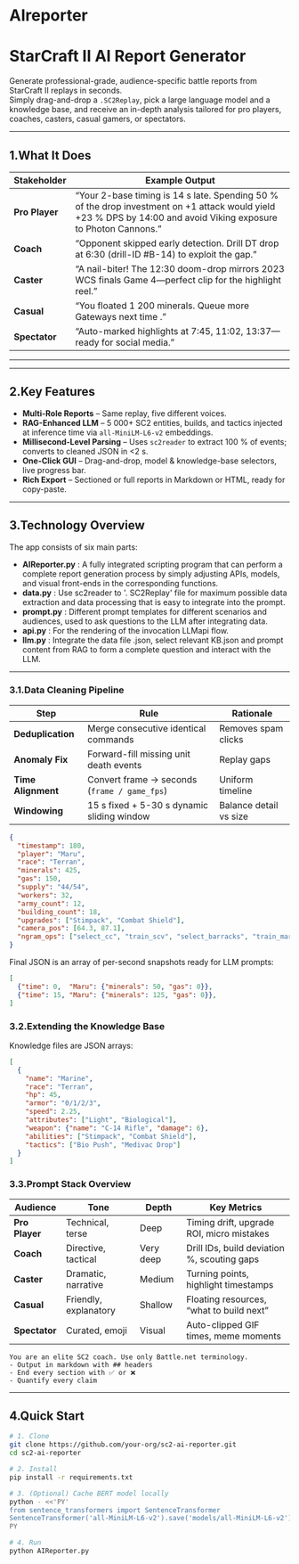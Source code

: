 # AIreporter
# StarCraft II AI Report Generator

Generate professional-grade, audience-specific battle reports from StarCraft II replays in seconds.  
Simply drag-and-drop a `.SC2Replay`, pick a large language model and a knowledge base, and receive an in-depth analysis tailored for pro players, coaches, casters, casual gamers, or spectators.

---

## 1.What It Does

| Stakeholder | Example Output |
|-------------|----------------|
| **Pro Player** | “Your 2-base timing is 14 s late. Spending 50 % of the drop investment on +1 attack would yield +23 % DPS by 14:00 and avoid Viking exposure to Photon Cannons.” |
| **Coach** | “Opponent skipped early detection. Drill DT drop at 6:30 (drill-ID #B-14) to exploit the gap.” |
| **Caster** | “A nail-biter! The 12:30 doom-drop mirrors 2023 WCS finals Game 4—perfect clip for the highlight reel.” |
| **Casual** | “You floated 1 200 minerals. Queue more Gateways next time .” |
| **Spectator** | “Auto-marked highlights at 7:45, 11:02, 13:37—ready for social media.” |

---

---

## 2.Key Features

- **Multi-Role Reports** – Same replay, five different voices.  
- **RAG-Enhanced LLM** – 5 000+ SC2 entities, builds, and tactics injected at inference time via `all-MiniLM-L6-v2` embeddings.  
- **Millisecond-Level Parsing** – Uses `sc2reader` to extract 100 % of events; converts to cleaned JSON in <2 s.  
- **One-Click GUI** – Drag-and-drop, model & knowledge-base selectors, live progress bar.  
- **Rich Export** – Sectioned or full reports in Markdown or HTML, ready for copy-paste.

---
## 3.Technology Overview

The app consists of six main parts:
- **AIReporter.py** : A fully integrated scripting program that can perform a complete report generation process by simply adjusting APIs, models, and visual front-ends in the corresponding functions.
- **data.py** : Use sc2reader to '. SC2Replay' file for maximum possible data extraction and data processing that is easy to integrate into the prompt.
- **prompt.py** : Different prompt templates for different scenarios and audiences, used to ask questions to the LLM after integrating data.
- **api.py** : For the rendering of the invocation LLMapi flow.
- **llm.py** : Integrate the data file .json, select relevant KB.json and prompt content from RAG to form a complete question and interact with the LLM.
---
### 3.1.Data Cleaning Pipeline
| Step               | Rule                                         | Rationale              |
| ------------------ | -------------------------------------------- | ---------------------- |
| **Deduplication**  | Merge consecutive identical commands         | Removes spam clicks    |
| **Anomaly Fix**    | Forward-fill missing unit death events       | Replay gaps            |
| **Time Alignment** | Convert frame → seconds (`frame / game_fps`) | Uniform timeline       |
| **Windowing**      | 15 s fixed + 5-30 s dynamic sliding window   | Balance detail vs size |
```json
{
  "timestamp": 180,
  "player": "Maru",
  "race": "Terran",
  "minerals": 425,
  "gas": 150,
  "supply": "44/54",
  "workers": 32,
  "army_count": 12,
  "building_count": 18,
  "upgrades": ["Stimpack", "Combat Shield"],
  "camera_pos": [64.3, 87.1],
  "ngram_ops": ["select_cc", "train_scv", "select_barracks", "train_marine"]
}
```
Final JSON is an array of per-second snapshots ready for LLM prompts:
```json
[
  {"time": 0,  "Maru": {"minerals": 50, "gas": 0}},
  {"time": 15, "Maru": {"minerals": 125, "gas": 0}},
]
```
### 3.2.Extending the Knowledge Base
Knowledge files are JSON arrays:

```json
[
  {
    "name": "Marine",
    "race": "Terran",
    "hp": 45,
    "armor": "0/1/2/3",
    "speed": 2.25,
    "attributes": ["Light", "Biological"],
    "weapon": {"name": "C-14 Rifle", "damage": 6},
    "abilities": ["Stimpack", "Combat Shield"],
    "tactics": ["Bio Push", "Medivac Drop"]
  }
]
```
### 3.3.Prompt Stack Overview
| Audience | Tone | Depth | Key Metrics |
|---|---|---|---|
| **Pro Player** | Technical, terse | Deep | Timing drift, upgrade ROI, micro mistakes |
| **Coach** | Directive, tactical | Very deep | Drill IDs, build deviation %, scouting gaps |
| **Caster** | Dramatic, narrative | Medium | Turning points, highlight timestamps |
| **Casual** | Friendly, explanatory | Shallow | Floating resources, “what to build next” |
| **Spectator** | Curated, emoji | Visual | Auto-clipped GIF times, meme moments |
```text
You are an elite SC2 coach. Use only Battle.net terminology.
- Output in markdown with ## headers
- End every section with ✅ or ❌
- Quantify every claim
```

---
## 4.Quick Start

```bash
# 1. Clone
git clone https://github.com/your-org/sc2-ai-reporter.git
cd sc2-ai-reporter

# 2. Install
pip install -r requirements.txt

# 3. (Optional) Cache BERT model locally
python - <<'PY'
from sentence_transformers import SentenceTransformer
SentenceTransformer('all-MiniLM-L6-v2').save('models/all-MiniLM-L6-v2')
PY

# 4. Run
python AIReporter.py
```
